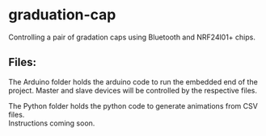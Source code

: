 # graduation-cap
Controlling a pair of gradation caps using Bluetooth and NRF24l01+ chips.

## Files:
The Arduino folder holds the arduino code to run the embedded end of the 
project. Master and slave devices will be controlled by the respective files.

The Python folder holds the python code to generate animations from CSV files.  
Instructions coming soon.
